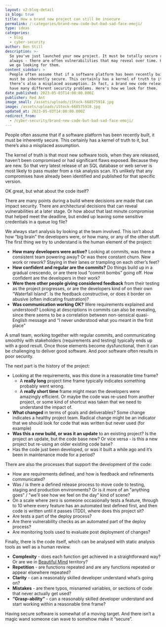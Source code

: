 ```yaml
---
layout: v2-blog-detail
is_blog: true
title: How a brand new project can still be insecure
permalink: /:categories/brand-new-code-but-bad-sad-face-emoji/
type: ideas
categories:
  - blog
  - cyber-security
author: Ben Still
description: >-
  So you've just launched your new project. It must be totally secure right? Not
  always - there are often vulnerabilities that may reveal over time. Here's how
  we go looking for them.
content_sidebar: >
  People often assume that if a software platform has been recently built, it
  must be inherently secure. This certainly has a kernel of truth to it, but
  there’s also a misplaced assumption. In fact, a brand new code release can
  have many different security problems. Here's how we look for them.
date_published: 2023-05-03T14:00:00.000Z
publisher: Red Ant
image_small: /assets/uploads/iStock-668575918.jpg
image: /assets/uploads/iStock-668575918.jpg
updated_at: 2023-05-03T14:00:00.000Z
redirect_from:
  - /cyber-security/brand-new-code-but-bad-sad-face-emoji/
---
```


People often assume that if a software platform has been recently built, it must be inherently secure. This certainly has a kernel of truth to it, but there’s also a misplaced assumption.

The kernel of truth is that most new software tools, when they are released, haven’t been compromised or had significant flaws exposed. Because they are new. So that very latest release of an SQL database or web server is most likely to pass muster from a risk analysis scan. It’s unlikely that any compromises have already been identified and published for that specific version.

OK great, but what about the code itself?

There are many points during a build where decisions are made that can impact security. There are architectural decisions that can reveal vulnerabilities at a later stage. Or how about that last minute compromise that helped meet the deadline, but ended up leaving some sensitive credentials in a queue log file?

We always start analysis by looking at the team involved. This isn’t about how “big brain” the developers were, or how many, or any of the other stuff. The first thing we try to understand is the human element of the project:

* **How many developers were active?** Looking at commits, was there a consistent team powering away? Or was there constant churn. New work or rework? Staying in their lanes or trampling on each other’s feet?
* **How confident and regular are the commits?** Do things build up in a gradual crescendo, or are there loud “commit bombs” going off. How confident are the developers in their work? 
* **Were there other people giving considered feedback** from their testing as the project progresses, or are the developers kind of on their own “Waterfall Island”. Is the feedback constructive, or does it border on abusive (often indicating frustration)?
* **Was communication working OK?** Were requirements explained and understood? Looking at descriptions in commits can also be revealing, since there seems to be a correlation between non-sensical quasi-English message and “I never understood what you meant in the first place”

A small team, working together with regular commits, and communicating smoothly with stakeholders (requirements and testing) typically ends up with a good result. Once those elements become dysfunctional, then it can be challenging to deliver good software. And poor software often results in poor security.

The next part is the history of the project:

* Looking at the requirements, was this done in a reasonable time frame? 
  * A **really long** project time frame typically indicates something probably went wrong.
  * A **really short time** frame might mean the developers were amazingly efficient. Or maybe the code was re-used from another project, or some kind of shortcut was taken that we need to understand the impact of.
* **What changed** in terms of goals and deliverables? Some change indicates a healthy project team. Radical change might be an indicator that we should look for code that was written but never used (for example)
* **Was this a new build, or was it an update** to an existing project? Is the project an update, but the code base new? Or vice versa - is this a new project but re-using an older existing code base?
* Has the code just been developed, or was it built a while ago and it’s been in maintenance mode for a period?

There are also the processes that support the development of the code:

* How are requirements defined, and how is feedback and refinements communicated?
* Was / is there a defined release process to move code to testing, staging and production environments? Or is it more of an "anything goes" / "we'll see how we feel on the day" kind of scene?
* On a scale where zero is someone occasionally tests a feature, through to 10 where every feature has an automated test defined first, and then code is written until it passes (TDD), where does this project sit?
* Are tests a part of the deploy process?
* Are there vulnerability checks as an automated part of the deploy process?
* Are monitoring tools used to evaluate post deployment of changes?

Finally, there is the code itself, which can be analysed with static analysis tools as well as a human review.

* **Complexity** - does each function get achieved in a straightforward way? Or are we in [Beautiful Mind](https://gfycat.com/enlighteneddarlingcreature) territory?
* **Repetition** - are functions repeated and are any functions repeated or appear elsewhere repeated?
* **Clarity** - can a reasonably skilled developer understand what’s going on?
* **Mistakes** - are there typos, misnamed variables, or sections of code that never actually get used?
* **“Grasp-ability”** - can a reasonably skilled developer understand and start working within a reasonable time frame?

Having secure software is somewhat of a moving target. And there isn’t a magic wand someone can wave to somehow make it “secure”. 
